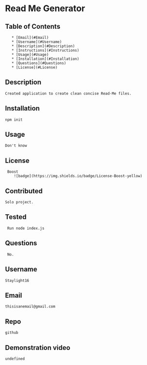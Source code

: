 
# Read Me Generator
## Table of Contents
       * [Email](#Email)
       * [Username](#Username)
       * [Description](#Description)
       * [Instructions](#Instructions)
       * [Usage](#Usage)
       * [Installation](#Installation)
       * [Questions](#Questions)
       * [License](#License)
       
## Description
    Created application to create clean concise Read-Me files.
## Installation
    npm init
## Usage 
    Don't know
## License 
     Boost
        ![badge](https://img.shields.io/badge/License-Boost-yellow)
## Contributed
    Solo project. 
## Tested
     Run node index.js
## Questions 
     No.
## Username
    Staylight16
## Email 
    thisisanemail@gmail.com
## Repo
    github
    
## Demonstration video
    undefined
  